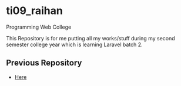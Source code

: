 # ti09_raihan
Programming Web College


This Repository is for me putting all my works/stuff during my second semester college year which is learning Laravel batch 2.

## Previous Repository

-   [Here](https://github.com/notRaihan/Muhammad-Raihan-TI09-WebPro-2-PHP)

